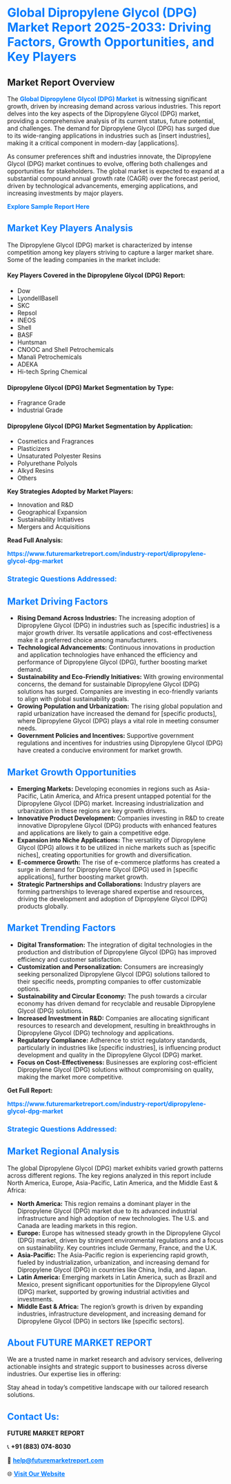 <h1 style="color: #007BFF;">Global Dipropylene Glycol (DPG) Market Report 2025-2033: Driving Factors, Growth Opportunities, and Key Players</h1>

<section id="overview">
<h2>Market Report Overview</h2>
<p>The <a href="https://www.futuremarketreport.com/industry-report/dipropylene-glycol-dpg-market" style="color: #007BFF; text-decoration: none;"><strong>Global Dipropylene Glycol (DPG) Market</strong></a> is witnessing significant growth, driven by increasing demand across various industries. This report delves into the key aspects of the Dipropylene Glycol (DPG) market, providing a comprehensive analysis of its current status, future potential, and challenges. The demand for Dipropylene Glycol (DPG) has surged due to its wide-ranging applications in industries such as [insert industries], making it a critical component in modern-day [applications].</p>
<p>As consumer preferences shift and industries innovate, the Dipropylene Glycol (DPG) market continues to evolve, offering both challenges and opportunities for stakeholders. The global market is expected to expand at a substantial compound annual growth rate (CAGR) over the forecast period, driven by technological advancements, emerging applications, and increasing investments by major players.</p>
</section>

<section id="overview">
<p><a href="https://www.futuremarketreport.com/request-sample/reportId=27670" style="color: #007BFF; text-decoration: none;"><strong>Explore Sample Report Here</strong></a></p>
</section>

<section id="key-players">
<h2 style="color: #007BFF;">Market Key Players Analysis</h2>
<p>The Dipropylene Glycol (DPG) market is characterized by intense competition among key players striving to capture a larger market share. Some of the leading companies in the market include:</p>
<h4>Key Players Covered in the Dipropylene Glycol (DPG) Report:</h4>
<ul><li>Dow</li><li>LyondellBasell</li><li>SKC</li><li>Repsol</li><li>INEOS</li><li>Shell</li><li>BASF</li><li>Huntsman</li><li>CNOOC and Shell Petrochemicals</li><li>Manali Petrochemicals</li><li>ADEKA</li><li>Hi-tech Spring Chemical</li></ul>
<h4>Dipropylene Glycol (DPG) Market Segmentation by Type:</h4>
<ul><li>Fragrance Grade</li><li>Industrial Grade</li></ul>

<h4>Dipropylene Glycol (DPG) Market Segmentation by Application:</h4>
<ul><li>Cosmetics and Fragrances</li><li>Plasticizers</li><li>Unsaturated Polyester Resins</li><li>Polyurethane Polyols</li><li>Alkyd Resins</li><li>Others</li></ul>
<p><strong>Key Strategies Adopted by Market Players:</strong></p>
<ul>
<li>Innovation and R&D</li>
<li>Geographical Expansion</li>
<li>Sustainability Initiatives</li>
<li>Mergers and Acquisitions</li>
</ul>
</section>

<section>
<p><strong>Read Full Analysis: </strong></p><a href="https://www.futuremarketreport.com/industry-report/dipropylene-glycol-dpg-market" style="color: #007BFF; text-decoration: none;"><strong>https://www.futuremarketreport.com/industry-report/dipropylene-glycol-dpg-market</strong></a>
<h3 style="color: #007BFF;">Strategic Questions Addressed:</h3>
</section>

<section id="driving-factors">
<h2 style="color: #007BFF;">Market Driving Factors</h2>
<ul>
<li><strong>Rising Demand Across Industries:</strong> The increasing adoption of Dipropylene Glycol (DPG) in industries such as [specific industries] is a major growth driver. Its versatile applications and cost-effectiveness make it a preferred choice among manufacturers.</li>
<li><strong>Technological Advancements:</strong> Continuous innovations in production and application technologies have enhanced the efficiency and performance of Dipropylene Glycol (DPG), further boosting market demand.</li>
<li><strong>Sustainability and Eco-Friendly Initiatives:</strong> With growing environmental concerns, the demand for sustainable Dipropylene Glycol (DPG) solutions has surged. Companies are investing in eco-friendly variants to align with global sustainability goals.</li>
<li><strong>Growing Population and Urbanization:</strong> The rising global population and rapid urbanization have increased the demand for [specific products], where Dipropylene Glycol (DPG) plays a vital role in meeting consumer needs.</li>
<li><strong>Government Policies and Incentives:</strong> Supportive government regulations and incentives for industries using Dipropylene Glycol (DPG) have created a conducive environment for market growth.</li>
</ul>
</section>

<section id="growth-opportunities">
<h2 style="color: #007BFF;">Market Growth Opportunities</h2>
<ul>
<li><strong>Emerging Markets:</strong> Developing economies in regions such as Asia-Pacific, Latin America, and Africa present untapped potential for the Dipropylene Glycol (DPG) market. Increasing industrialization and urbanization in these regions are key growth drivers.</li>
<li><strong>Innovative Product Development:</strong> Companies investing in R&D to create innovative Dipropylene Glycol (DPG) products with enhanced features and applications are likely to gain a competitive edge.</li>
<li><strong>Expansion into Niche Applications:</strong> The versatility of Dipropylene Glycol (DPG) allows it to be utilized in niche markets such as [specific niches], creating opportunities for growth and diversification.</li>
<li><strong>E-commerce Growth:</strong> The rise of e-commerce platforms has created a surge in demand for Dipropylene Glycol (DPG) used in [specific applications], further boosting market growth.</li>
<li><strong>Strategic Partnerships and Collaborations:</strong> Industry players are forming partnerships to leverage shared expertise and resources, driving the development and adoption of Dipropylene Glycol (DPG) products globally.</li>
</ul>
</section>

<section id="trending-factors">
<h2 style="color: #007BFF;">Market Trending Factors</h2>
<ul>
<li><strong>Digital Transformation:</strong> The integration of digital technologies in the production and distribution of Dipropylene Glycol (DPG) has improved efficiency and customer satisfaction.</li>
<li><strong>Customization and Personalization:</strong> Consumers are increasingly seeking personalized Dipropylene Glycol (DPG) solutions tailored to their specific needs, prompting companies to offer customizable options.</li>
<li><strong>Sustainability and Circular Economy:</strong> The push towards a circular economy has driven demand for recyclable and reusable Dipropylene Glycol (DPG) solutions.</li>
<li><strong>Increased Investment in R&D:</strong> Companies are allocating significant resources to research and development, resulting in breakthroughs in Dipropylene Glycol (DPG) technology and applications.</li>
<li><strong>Regulatory Compliance:</strong> Adherence to strict regulatory standards, particularly in industries like [specific industries], is influencing product development and quality in the Dipropylene Glycol (DPG) market.</li>
<li><strong>Focus on Cost-Effectiveness:</strong> Businesses are exploring cost-efficient Dipropylene Glycol (DPG) solutions without compromising on quality, making the market more competitive.</li>
</ul>
</section>

<section>
<p><strong>Get Full Report: </strong></p><a href="https://www.futuremarketreport.com/industry-report/dipropylene-glycol-dpg-market" style="color: #007BFF; text-decoration: none;"><strong>https://www.futuremarketreport.com/industry-report/dipropylene-glycol-dpg-market</strong></a>
<h3 style="color: #007BFF;">Strategic Questions Addressed:</h3>
</section>


<section id="regional-analysis">
<h2 style="color: #007BFF;">Market Regional Analysis</h2>
<p>The global Dipropylene Glycol (DPG) market exhibits varied growth patterns across different regions. The key regions analyzed in this report include North America, Europe, Asia-Pacific, Latin America, and the Middle East & Africa:</p>
<ul>
<li><strong>North America:</strong> This region remains a dominant player in the Dipropylene Glycol (DPG) market due to its advanced industrial infrastructure and high adoption of new technologies. The U.S. and Canada are leading markets in this region.</li>
<li><strong>Europe:</strong> Europe has witnessed steady growth in the Dipropylene Glycol (DPG) market, driven by stringent environmental regulations and a focus on sustainability. Key countries include Germany, France, and the U.K.</li>
<li><strong>Asia-Pacific:</strong> The Asia-Pacific region is experiencing rapid growth, fueled by industrialization, urbanization, and increasing demand for Dipropylene Glycol (DPG) in countries like China, India, and Japan.</li>
<li><strong>Latin America:</strong> Emerging markets in Latin America, such as Brazil and Mexico, present significant opportunities for the Dipropylene Glycol (DPG) market, supported by growing industrial activities and investments.</li>
<li><strong>Middle East & Africa:</strong> The region’s growth is driven by expanding industries, infrastructure development, and increasing demand for Dipropylene Glycol (DPG) in sectors like [specific sectors].</li>
</ul>
</section>

<footer>
<h2 style="color: #007BFF;">About FUTURE MARKET REPORT</h2>
<p>We are a trusted name in market research and advisory services, delivering actionable insights and strategic support to businesses across diverse industries. Our expertise lies in offering:</p>

<p>Stay ahead in today’s competitive landscape with our tailored research solutions.</p>

<h2 style="color: #007BFF;">Contact Us:</h2>
<p><strong>FUTURE MARKET REPORT</strong></p>
<p>📞 <strong>+91 (883) 074-8030</strong></p>
<p>📧 <strong><a href="mailto:help@futuremarketreport.com" style="color: #007BFF;">help@futuremarketreport.com</a></strong></p>
<p>🌐 <strong><a href="https://www.futuremarketreport.com/" style="color: #007BFF;">Visit Our Website</a></strong></p>
</footer>